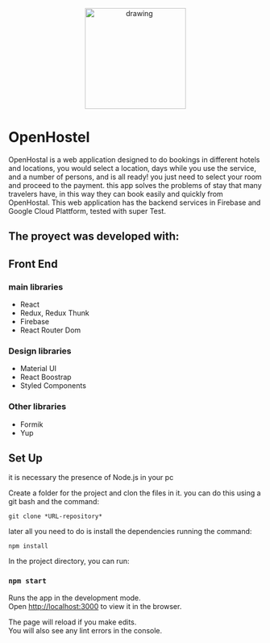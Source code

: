 <p align="center">

<img src="https://res.cloudinary.com/dzkollux2/image/upload/v1655310785/open%20hostal/logo_final_yqfacn.svg" alt="drawing" width="200"/>

</p>

# OpenHostel

OpenHostal is a web application designed to do bookings in different hotels and locations, you would select a location, days while you use the service, and a number of persons, and is all ready! you just need to select your room and proceed to the payment. this app solves the problems of stay that many travelers have, in this way they can book easily and quickly from OpenHostal. This web application has the backend services in Firebase and Google Cloud Plattform, tested with super Test.

## The proyect was developed with:

## Front End

### main libraries

- React
- Redux, Redux Thunk
- Firebase 
- React Router Dom


### Design libraries

- Material UI
- React Boostrap
- Styled Components

### Other libraries

- Formik
- Yup

## Set Up

it is necessary the presence of Node.js in your pc

Create a folder for the project and clon the files in it. you can do this using a git bash and the command:

    git clone *URL-repository*

later all you need to do is install the dependencies running the command:

    npm install

In the project directory, you can run:

### `npm start`

Runs the app in the development mode.<br>
Open [http://localhost:3000](http://localhost:3000) to view it in the browser.

The page will reload if you make edits.<br>
You will also see any lint errors in the console.
